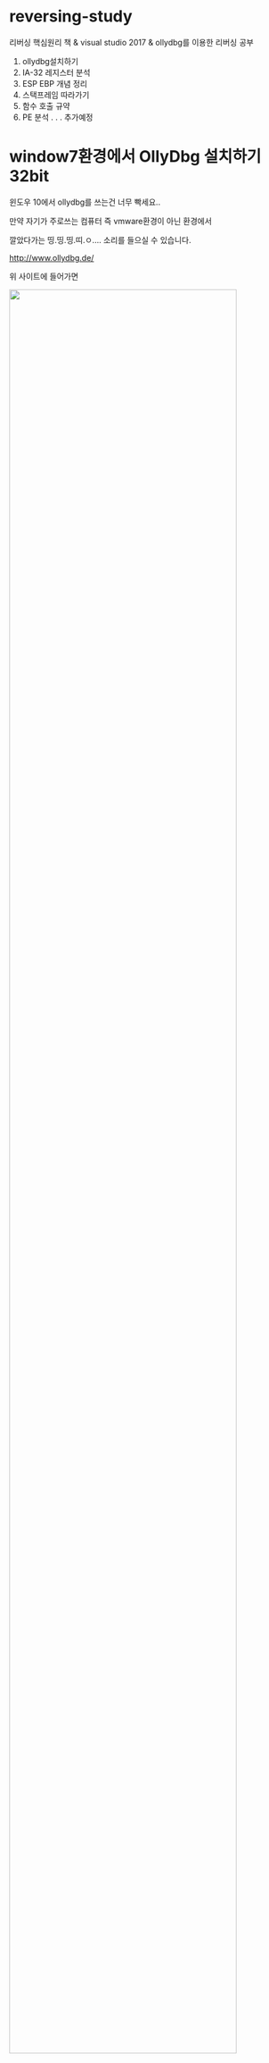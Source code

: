 # reversing-study

리버싱 핵심원리 책 & visual studio 2017 & ollydbg를 이용한 리버싱 공부
1. ollydbg설치하기
2. IA-32 레지스터 분석
3. ESP EBP 개념 정리
4. 스택프레임 따라가기
5. 함수 호출 규약
6. PE 분석
.
.
.
추가예정

# window7환경에서 OllyDbg 설치하기 32bit

윈도우 10에서 ollydbg를 쓰는건 너무 빡세요..

만약 자기가 주로쓰는 컴퓨터 즉 vmware환경이 아닌 환경에서

깔았다가는 띵.띵.띵.띠.ㅇ.... 소리를 들으실 수 있습니다.

http://www.ollydbg.de/

위 사이트에 들어가면
<div>
<img src="https://postfiles.pstatic.net/MjAxOTAxMTNfMjE4/MDAxNTQ3MzA2MDgyMTA1.b38mMVPvKv68zVipVqx_fIZH3bCsS5LW30H0xQWAQQkg.sodyDSb5BDbMMTi5pduWywS1CA-Gez6C82Ooha96Xj8g.PNG.kwleepuppy/image.png?type=w773" width="90%"></img>
</div>

이런 화면을 나옵니다!.

쭈욱 밑으로 내리면
<div>
<img src="https://postfiles.pstatic.net/MjAxOTAxMTNfMjk4/MDAxNTQ3MzA2MTI5OTU4.M2QGnwgEkzd_RoJXBvPXDmAQKh_ozvZsIBGhU4uCXAcg._c4nNysuTqLe5rtsRXLrcBYiDpkz-hRQlbxwBaAbfdgg.PNG.kwleepuppy/image.png?type=w773" width="90%"></img>
</div>

굵은 글짜의 Download 바로 밑

Download OllyDbg 1.10(final version)

클릭하시면 다운로드가 진행되고

압축해제하신다음!

<div>
<img src="https://postfiles.pstatic.net/MjAxOTAxMTNfODcg/MDAxNTQ3MzA2MjE3OTA5.MNZtwHyTyiylv0TPbcsEbFwxLa9qUF6H3Gmxn3VblrEg.8aQSPl9dRBMUhCnn34AIQuognrsLyyycTWA68yXiUkMg.PNG.kwleepuppy/image.png?type=w773" width="90%"></img>
</div>

관리자 권한으로 시작하시면

<div>
<img src="https://postfiles.pstatic.net/MjAxOTAxMTNfMjM5/MDAxNTQ3MzA2MjczOTM3.VnA_hbaLhMhYBSNVsmURkT-TzvgKZWp9DG19cussTxkg.N95IXACSPCrbrvW3o4hW2OE5_TgEIcjnt-HBGUuzJe4g.PNG.kwleepuppy/image.png?type=w773" width="90%"></img>
</div>
요렇게 실행된 모습이 나옵니다.
<div>
<img src="https://postfiles.pstatic.net/MjAxOTAxMTNfMjM3/MDAxNTQ3MzA2NjA4NjA2.A-SsUW3HD43nM4w2qt5XS-OVYasODFixRdZeXWW_Q24g.n-SDqNAS3LXu701KHjclR9gIInAwnZQJORGwvmOS-Jog.PNG.kwleepuppy/image.png?type=w773" width="90%"></img>
</div>

<div>
<img src="https://postfiles.pstatic.net/MjAxOTAxMTNfNTUg/MDAxNTQ3MzA5MTY1MjA2.V-q88Jz1rfMN2i1hj1aG36MwSJUaMfD4PjFVjjv4Vjgg.iROoDcH3RdmNmME1DpjYxUU8C4C6aZeFNQpmUSEUJt4g.PNG.kwleepuppy/sf2.PNG?type=w773" width="90%"></img>
</div>
window7환경에서

vcruntime140d.dll이랑

ucrtbased.dll이 없어서 실행못한다고 나오네요..
<div>
<img src="https://postfiles.pstatic.net/MjAxOTAxMTNfMjg2/MDAxNTQ3MzA5MTYxOTMx.yAhOAfFa5bR1Ded3HOBb_8CxH-vR_kzfv0vs77A9hU8g.n4DWXEQCuvfUjoxjDcDgJXeBBU2R8AAKiqWs9_EKXX4g.PNG.kwleepuppy/sf1.PNG?type=w773" width="90%"></img>
<img src="https://postfiles.pstatic.net/MjAxOTAxMTNfNSAg/MDAxNTQ3MzA5MTg2MDE1.1yvyTNbrsT3efpk2j0WolekhLGjVIx38NA8f-P5cHq8g.Ff_2oXcje-5rBuAQVlCMSzha0XFMBEJ8gdSCcV5hYqkg.PNG.kwleepuppy/sf3.PNG?type=w773" width="90%"></img>
</div>
Visual c++깔아도 안되서

직접 vcruntime140d.dll

ucrtbased.dll 찾아서

C://Program File/System32/  이경로에 넣어줬습니다.
<div>
<img src="https://postfiles.pstatic.net/MjAxOTAxMTNfNSAg/MDAxNTQ3MzA5MTg2MDE1.1yvyTNbrsT3efpk2j0WolekhLGjVIx38NA8f-P5cHq8g.Ff_2oXcje-5rBuAQVlCMSzha0XFMBEJ8gdSCcV5hYqkg.PNG.kwleepuppy/sf3.PNG?type=w773" width="90%"></img>
</div>

실행된 모습!

# Process Explorer 설치하기

64비트버전과 32비트 버전이 존재한다.

https://docs.microsoft.com/en-us/sysinternals/downloads/process-explorer

 위 사이트에 들어가면
 
Process Explorer - Windows Sysinternals
Find out what files, registry keys and other objects processes have open, which DLLs they have loaded, and more.

docs.microsoft.com
<div>
<img src="https://postfiles.pstatic.net/MjAxOTAxMTJfMjc2/MDAxNTQ3MzAzMDM1Mjcz.JKgb_MBYT-WLcgLoW6Le6Lu2CA-AeEqBM-kHWVfl_7Eg.aVPSA3GziVU5kAsD38761_TQamQjv3RrWCg__mtB5c0g.PNG.kwleepuppy/image.png?type=w773" width="90%"></img>
</div>

이렇게 나오는데

Download Process Explorer을 클릭하면 설치가된다.

압축해제후

자신의 컴퓨터에 맞는 비트실행파일을 실행하면

<div>
<img src="https://postfiles.pstatic.net/MjAxOTAxMTJfMjA3/MDAxNTQ3MzAzMTQwODUz.XU5SkgTxcVGNLo80xr-Urx3UyCqSEWsJAmso74it4Qog.hsX6cl2kfKhjGr9MovwIW-eHc5bUJKHiuGTWdfshnO0g.PNG.kwleepuppy/image.png?type=w773" width="90%"></img>
</div>
이렇게 작업관리자와는 비교할 수 없는 뛰어난 화면 구성을 보여준다.

Process Explorer의 장점

1. 부모/자식 프로세스 트리 구조
2. 프로세스 실행/종료 시 각각의 색으로 표시
3. 프로세스 Suspend/Resume 기능
4. 프로세스 종료 기능
5. DLL/Handle 검색

앞으로 리버싱공부할때 켜놓고 보면 유용할듯!

# 스택 프레임 실습

실습 준비물

리버싱 핵심 원리 //인사이트 이승원 지음

컴퓨터, vmware workstation10

vmware에 깔린 window7

window7에 깔린 ollydbg

Visual studio 2017

인내심, 호기심

​

우선 visual studio에서

하던 방식대로 아무런 옵션을 주지 않고 컴파일했습니다.
<div>
<img src="https://postfiles.pstatic.net/MjAxOTAxMTVfNDcg/MDAxNTQ3NTY0MzUxNzg0.3d3TE3gZwQ7UiI2D0BjRW5Cfu_NtaviohLNS9PwNsrYg.nAE7vCr_753fEdZPi-FbTR2pF9wMWWgO0iD6Rx6PEVsg.PNG.kwleepuppy/sf16.PNG?type=w773" width="100%"></img>
</div>

그 후 실행파일을

Ollydbg가 있는 window7환경으로 옮겨준 후

Ollydbg에서 실행!

<div>
<img src="https://postfiles.pstatic.net/MjAxOTAxMTZfNTAg/MDAxNTQ3NTY0NDAyOTY3.4VNKoPShspN5vAE_xU5T1rFuxPM0hOYj30dwmJznS60g.BduUUdT8eLKtu-vaolYue10lHWp7u2scj62Bk2psy9Ig.PNG.kwleepuppy/sf10.PNG?type=w773" width="100%"></img>
</div>

잉?

<div>
<img src="https://postfiles.pstatic.net/MjAxOTAxMTZfMTUg/MDAxNTQ3NTY0NDE4NDE2.Wg36sV9WfYWH5RRzRrz5pRefRoQ2TbS4pOoMUxII7csg.tx7NhfCFeaEsFv66s8G4yTtymgCypCDvm3Kf8MlXLOwg.PNG.kwleepuppy/sf11.PNG?type=w773" width="100%"></img>
</div>

제가 원하던 모습이 아니었어요..

그렇게 2일간 main을 찾는 작업이 진행되었지만

이건 아닌 거 같아서

구글링을 했더니

빌드 할 때 두 가지 버전이 있다는 사실을 알게 되었습니다.

​

출처 : http://jiny2097.blog.me/30043517038

첫 번째. Debug mode build

- 실행파일에 디버깅 정보를 삽입하여 언제든지 디버깅을 할 수 있도록 하며 Debug 서브 폴더에 실행파일을 만들어줍니다.

- 디버깅 정보가 들어가 있기 때문에 실행파일 상태를 확인할 수 있습니다.

- 디버그에 필요한 정보들을 실행 시 계속 체크함으로써 속도가 느립니다.

- 디버그 빌드와 릴리스 빌드에서 서로 실행 결과가 다른 경우?

   특히 디버그 빌드에서는 괜찮은데 릴리스 빌드에서만 오류가 발생하여 프로그램이 죽는 경우가 있는데 

   이런 경우는 대부분 메모리가 깨진 경우에 발생합니다. 두 모드에서 동적으로 메모리를 할당하면 힙 영역에 요청한 크기만큼 메모리를 할당받게 되는데 그 초기값이 다릅니다.

- 릴리스 모드와 디버깅 모드의 차이점은?

   디버깅 정보를 실행 코드 안에 넣느냐 안 넣느냐가 차이점이 되겠지요.

   즉, 디버거 모드로 컴파일하게 되면 실행상태에서 추적할 수 있는 정보가 실행파일 안에 들어가게 되므로

   용량이 커지고, 릴리스 모드의 경우 디버깅 정보 없이 순수한 소스코드 자체의 기능만 컴파일되어 실행파일로 만들어집니다.

​

두 번째. Release mode build

- 초기화하지 않습니다.

- 같은 문자열 상수라도 서로 다른 공간에 할당됩니다.

- 디버깅 정보를 삽입하지 않고 코드를 최적화하여 실행 파일 크기를 최대한 줄여줍니다.

- 속도나 크기 면에서 월등히 유리합니다. (메모리 점유율로 낮아지고 실행도 빨라짐)

- 더 이상 현재 버전에서 내 결함성이나 문제점들을 발견할 수 없었을 때 빌드 하여 주는 모드입니다.

​

디버깅 모드로 하면. text 부분에 빈값만 저장되어 정보가 가려졌습니다..

​

그래서 Release mode로 build 하여

재실행 결과

<div>
<img src="https://postfiles.pstatic.net/MjAxOTAxMTZfNTgg/MDAxNTQ3NTY0ODQ0OTc1.7nZPxjgL7KSXokO5i-j4AxQSfQCJjdP-Il9uHssFvXgg.aEOycNwwuwkXtXztHtSTPinoEdpKO8xIJf485THqvsYg.PNG.kwleepuppy/sf6.PNG?type=w773" width="100%"></img>
</div>

비교적 쉽게 메인을 찾아갈 수 있었습니다.

​

이제 '스택 프레임' 실습을 진행할 준비가 되었습니다.

​

스택 프레임이란?

-ESP(스택 포인터)가 아닌 

 EBP(베이스 포인터) 레지스터를 사용하여 스택 내의 로컬 변수, 파라미터, 복귀 주소에 접근하는 기법
 
<div>
<img src="https://postfiles.pstatic.net/MjAxOTAxMTZfMTgw/MDAxNTQ3NTY1MDUzMzcz.bNU3OWiUx183dM6jW3M8KR0meTBP8ZwAzBAuBP2ClCgg.IS0fHikZ1iTaMBWeGFb6R7z1DZ3UAE66KAkpn7OYJrgg.PNG.kwleepuppy/sf12.PNG?type=w773" width="100%"></img>
</div>
​


메인 함수를 호출합니다.
<div>
<img src="https://postfiles.pstatic.net/MjAxOTAxMTZfMjc2/MDAxNTQ3NTY1MDY0MTgw.xWjmI3gJuuXB8ND5TiiHLFKrcQa9WfhkfBVNNDJ1qREg.F7O3-yi0CxVeDxYarMIUN17Dd05D4jw1qwPzT9XEKQYg.PNG.kwleepuppy/sf13.PNG?type=w773" width="100%"></img>
</div>

여기서부터 EBP(베이스 포인터)를 사용하는 모습이 보입니다.

main 함수에 들어온 후 EBP에 현재 스택 포인터 값을 넣어줍니다.
<div>
<img src="https://postfiles.pstatic.net/MjAxOTAxMTZfMTUg/MDAxNTQ3NTY1MDY0MjQw.OcviTzDAtMTumzpR3VWNu47pmPPNYTJD_ZSNnbAEXgog.pNScUuwavJ_4D8VojlVKCv2Kp2f_RROtdKEwZ-BjiXkg.PNG.kwleepuppy/sf14.PNG?type=w773" width="100%"></img>
</div>

스택 부분에서 Relative to EBP를 설정하면

스택 창에서 EBP의 위치를 확인할 수 있습니다.

​

로컬 변수 세팅

ESP 값에서 변숫값만큼의 크기를 빼줍니다.

char[20]에 char b, c 면 이론상 22byte를 할당

인데 18만 빼주네요.

ex) 최적화가 되어 char a[20] = "Hello Hello Hello";

널문자까지 총 18byte만 할당되었다고 생각됩니다.

<div>
<img src="https://postfiles.pstatic.net/MjAxOTAxMTZfNDIg/MDAxNTQ3NTY1MDY0MTg4.K7cwWvJpkvUcX_TgqRubdHzlHH7NqOAi4HZ9OWuSQBog.EPx8SqH8Z3yquYneLZpv--AJE2oFw0p95SUXmr4CXgEg.PNG.kwleepuppy/sf15.PNG?type=w773" width="100%"></img>
<img src="https://postfiles.pstatic.net/MjAxOTAxMTZfMjQw/MDAxNTQ3NTY1MDc0NzE0.OupFTCVth4qvWWamhhsOQl--4KOiLcaAKnXUQYFvH0gg.YjV3y3ewFisD095tT3-3ZYqDdtMy25bLctUiF4zm7fog.PNG.kwleepuppy/sf17.PNG?type=w773" width="100%"></img>
</div>
그렇게 Hello Hello Hello가 저장되고

<div>
<img src="https://postfiles.pstatic.net/MjAxOTAxMTZfODUg/MDAxNTQ3NTY1MDc0NzQ2.plHaihK_OXSz0E49BIiY5V7CDdKbHbpuENaGPofWWEIg.U88LTXueKiZWOKTpGgGWCzsJJk_-UdWYe0TixWysJGQg.PNG.kwleepuppy/sf18.PNG?type=w773" width="100%"></img>
</div>

printf 함수를 호출하기 위해 포맷 형식과 문자열이 있는 주소를 넣고 printf 함수를 호출하는 모습

호출하면 다시

<div>
<img src="https://postfiles.pstatic.net/MjAxOTAxMTZfMTU3/MDAxNTQ3NTY1MDc0NzU0.aYrKmuMkIGBJrOoHF80dLe_LwF7Cdzp4Ax5fO1UnO-cg.40eMqdHZvLkTYVg6Ddpz-OlzSgFLpDENjSg4yvPj7fIg.PNG.kwleepuppy/sf19.PNG?type=w773" width="100%"></img>
</div>

EBP에 현재 스택 포인터를 넣어주는 모습

그렇게 printf 함수가 실행되고 종료될 때는

printf 함수의 스택 프레임 해제와 함수 종료(리턴)을

진행하야 합니다.

<div>
<img src="https://postfiles.pstatic.net/MjAxOTAxMTZfMjUg/MDAxNTQ3NTY1MDc0Nzkz.1g0Tbw-tmI8PXkUitDZVkx-e3ko02jZe2ntMwhaChDkg.Dty-d5I5I_WnZ5tN7GHVL_lbqzAivTn3GBZn2xky4Ccg.PNG.kwleepuppy/sf20.PNG?type=w773" width="100%"></img>
</div>

이때 printf 함수 부분에서 EBP 부분을 POP 해주는 모습이 보이고

ADD ESP, 8로 printf 함수 호출 후 스택을 정리하는 모습이 보이며

그 후 main 함수 마지막 부분에서 

MOV ESP, EBP 해주고

POP EBP를 해주며

main 함수를 호출하기 전의 스택 상태로 완벽하게 돌아가는 모습을 볼 수 있습니다.

프로그램은 이런 식으로 스택을 관리한다는 것을 알 수 있었습니다.

​

수시로 변경되는 ESP 대신 EBP 레지스터를 사용하여 로컬 변수, 파라미터, 복귀 주소 등을 관리하는 방법을 직접 실습해 보았는데  눈이 살짝 아팠지만ㅎ 리버싱 초심자로써 많은 도움이 되었다 생각합니다.

debug 모드에서 build 한 실행파일에 빠져서 허둥 되며 리버싱을 막기 위해서 여러 방식으로 막아놨구나를 벌써 알게 되어서 좋은 경험(삽질)이 되었습니다.

# 함수 호출 규약(Calling Convention)

함수 호출 규약이란?

함수 호출 후에 ESP(스택 포인터)를 어떻게 정리하는지 약속

​

cdecl

C언어에서 사용하는 방식이며, Caller에서 스택을 정리하는 특성을 가지고있다.

​

stdcall

Win32 API에서 사용되며, Callee에서 스택을 정리하는 것이 특징

stdcall방식으로 컴파일하고 싶을 때는 _stdcall 키워드를 붙이면 된다.

예)

int _stdcall add(int a, int b){}

​

fastcall

fastcall방식은 기본적으로 stdcall방식과 같지만, 함수에 전달하는 파라미터일부(2개까지)를 스택 메모리가 아닌 레지스터를 이용하여 전달한다는 것이 특징.

좀 더 빠른 함수 호출 가능

# PE format-1
PE(Portable Executable)?

윈도우 운영체제에서 사용되는 실행 파일 형식.

PE32라고 불리며 64비트는 PE+ 또는 PE32+라고 불린다.

​

PE 파일의 종류

실행 계열 : EXE, SCR

라이브러리 계열 : DLL, OCX, CPL, DRV

드라이버 계열 : SYS, VXD

오브젝트 파일 계열 : OBJ

이중에서 봤던 확장자는 

윈도우에서 흔히 사용하는 EXE

동적 라이브러리인 DLL

드라이버 계열 SYS 정도만 봤던거 같다.

​

이제 헥스 에디터인 HxD를 이용하여 

C:\WINDOWS\system32\notepad.exe

경로에 있는 메모장을 열어보았다.
<div>
<img src="https://postfiles.pstatic.net/MjAxOTAxMjJfMjM1/MDAxNTQ4MTY0NDMyODQ1.Lfvm3-sbdKnQv4-LTpVXL7a8l8CKmRgi760Uq4IQb1gg.1yPcuQG8fjidVve_z6lA-2U3oKWeiWRbbd2TpW3oqVMg.PNG.kwleepuppy/image.png?type=w773" width="90%"></img>
</div>

메모장 파일의 시작 부분이고 PE파일의 헤더 부분이다.

PE헤더에는 notepad.exe 파일이 실행되기 위해 필요한 모든 정보가 들어있다.

메모리 적재 방법, 어디서부터 실행하는지, 실행에 필요한 DLL들, 필요한 스택/힙 메모리의 크기 선언

등등 구조체 형시으로 저장되어 있다.

 
pe format - Gumus.northeastfitness.co
Pe Format pe portable executable на странных берегах хабр . windows how to determine the size of an pe executable file from . 64 bit pe 101 a windows executable walkthough computer science file . portable executable wikipedia . pe format . stanislav slusny . malware researcher s handbook demystifyin...

gumus.northeastfitness.co

 출처 : http://gumus.northeastfitness.co/pe-format/

<div>
<img src="https://postfiles.pstatic.net/MjAxOTAxMjJfOSAg/MDAxNTQ4MTY0ODY0NTA5.TXRPZ1J27hebanYnYxMlFaOWV_owD15PYdfDpcWP9iYg.mnXYTnzPQuVG3hYytIINNuDiA5s8GC5XEf3eObfWppMg.PNG.kwleepuppy/image.png?type=w773" width="90%"></img>
</div>
섹션 헤더에 각 Section에 대한 파일/메모리에서의 크기, 위치, 속성 등이 정의 되어 있다.

PE헤더의 끝부분과 각 섹션의 끝에는 NULL padding이라고 불리는 영역 존재

이유는

파일/메모리에서 섹션의 시작 위치는 각 파일/메모리의 최소 기본 단위의 배수에 해당하는 위치여야 한다.

즉 남은 빈 공간은 NULL로 채움.

​

VA & RVA

VA(Virtual Address)는 프로세스 가상 메모리의 절대주소

RVA(Relative Virtual Address)는 기준 위치(ImageBase)에서부터의 상대주소.

​

RVA + ImageBase = VA

​

PE헤더 내의 정보는 RVA로 된것이 많다.

Relocation이 발생해도 기준위치에 대한 상대주소가 변하지 않기 때문이다.

​

DOS Header

DOS 파일에 대한 하위 호환성을 고려하여 만든 것

//IMAGE_DOS_HEADER 구조체 크기 40 *e_magic과 e_lfanew가 핵심!

typedef struct _IMAGE_DOS_HEADER{

    WORD e_magic;  //DOS signature : 4D5A ("MZ") 아스키값으로 MZ
    WORD e_cblp; 
    WORD e_cp;
    WORD e_crlc;
    WORD e_cparhdr;
    WORD e_minalloc;
    WORD e_maxalloc;  
    WORD e_ss; 
    WORD e_sp;
    WORD e_csum;
    WORD e_ip;
    WORD e_cs;
    WORD e_lfarlc;
    WORD e_ovno;
    WORD e_res[4];
    WORD e_oemid;
    WORD e_res2[10];
    LONG e_lfanew;  //offset to NT header 파일에 따라 가변적인 값을 가짐
    
}

 위에 에디터로 본 notepad.exe에서

첫 부분에 4D 5A가 쓰여있고 아스키로 MZ로  보여진다.
<div>
<img src="https://postfiles.pstatic.net/MjAxOTAxMjJfMTI1/MDAxNTQ4MTY2ODYxODUx.upb-jEu_lcF2gVFEeQG4OX7B2sk6TaW89E8c941SVPcg.Q-19qLa44PhkxMcKdYI_ebgrQW3U7FzmZA5wMF4-YbEg.PNG.kwleepuppy/image.png?type=w773" width="90%"></img>
</div>

e_lfanew의 값은 000000E8 (리틀 엔디언 표기법)

​<div>
<img src="https://postfiles.pstatic.net/MjAxOTAxMjJfMjQ1/MDAxNTQ4MTY3MDc3NjE4.lFbRteYBQYT8LbEdJGmgKMYEQ7XjiTxy9cEu36NdIdEg.o0eBK9JM_PcBGh-2uL9IIdl4iThx2W99Z3-C8UJnxckg.PNG.kwleepuppy/image.png?type=w773" width="90%"></img>
</div>


윈도우 10 home 에서 e_magic부분인 MZ중 Z를 Y로 바꾸려고

시도해봤지만 파일을 쓰기 접근을 위해 열수 없다고 나온다.

​

책에서는 XP환경이라 수정할 수 있었다.

​

DOS Stub

DOS Header 밑에는 DOS Stub이 존재한다.

존재 여부는 옵션

크기 일정하지 않음

없어도 실행에 문제 없음

코드와 데이터의 혼합으로 이루어져 있다.

<div>
<img src="https://postfiles.pstatic.net/MjAxOTAxMjJfMTA1/MDAxNTQ4MTY3Mzg1Mjk1.IHjoO6x28gxP0XeQ8JP4qJc3yzU-ABWFzNIcDb7AfgMg.Ts0f_NCIAtOchwPS731Lz4QEfGUh1XOyPgqZsjUPqMkg.PNG.kwleepuppy/image.png?type=w773" width="90%"></img>
</div>
DOS Stub 부분

XP환경에서만 DOS용 디버거를 이용해서 실행하면 코드로 실행가능함

명령

debug C:\Windows\notepad.exe

개발 도구에서 지원해줘야 함

(VB, VC++, Delphi 등은 DOS Stub을 기본 지원)

# PE format-2 File Header
NT Header

NT Header 구조체 IMAGE_NT_HEADERS

typedef struct _IMAGE_NT_HEADERS {

    DWORD Signature;                  // PE Signaure : 50450000 ascii("PE"00)
    
    IMAGE_FILE_HEADER FileHeader;
    
    IMAGE_OPTIONAL_HEADER32 OptionalHeader;
    
} IMAGE_NT_HEADERS32, *PIMAGE_NT_HEADERS32;

 3개의 멤버로 되어 있고

제일 첫 멤버는 

Signature로 50450000("PE"00)  의 값을 갖는다.
<div>
<img src="https://postfiles.pstatic.net/MjAxOTAxMjRfMjcw/MDAxNTQ4MjU1ODQ5MDMw.HwUWvvaQ5Xw2erEoLvfx_1-QyxL6UMFQo_ua9H4qQVAg.LKOxd2c-MXfXu-WeOHbDNCttvjUPz6i8nQ9grl5EGzgg.PNG.kwleepuppy/image.png?type=w773" width="90%"></img>
</div>

IMAGE_NT_HEADERS의 내용을 hex editor로 봤을때의 모습

​

NT Header - File Header

파일의 개략적인 속성을 나타내는

IMAGE_FILE_HEADER 구조체이다.

typedef struct _IMAGE_FILE_HEADER {

    WORD Machine;
    
    WORD NumberOfSections;
    
    DWORD TimeDateStamp;
    
    DWORD PointerToSymbolTable;
    
    DWORD NumberOfSymbols;
    
    WORD SizeOfOptionalHeader;
    
    WORD Characteristics;
    
} IMAGE_FILE_HEADER, *PIMAGE_FILE_HEADER

 1. Machine

CPU별로 고유한 값

​

2. NumberOfSections

섹션의 개수 0보다 커야함

​

3. SizeOfOptionalHeader

IMAGE_NT_HEADERS 구조체의 마지막 멤버

구조체의 크기를 나타낸다.

(IMAGE_OPTIONAL_HEADER32)구조체의 크기

​

4. Characteristics

파일의 속성을 나타내는 값

실해잉 가능한지 DLL파일인지

정보들이 bit OR 형식으로 조합된다.

예를들면

#define IMAGE_FILE_EXECUTABLE_IMAGE 0x0002

#define IMAGE_FILE_DLL 0x2000

으로 정의 되어 있는데

PE파일 중에 Characteristics 값에 0002값이 없는 경우

(not executable)

*.obj파일과 resource DLL 같은 파일이 있다.

​

5. TimeDateStamp

실행에 영향을 미치지 않는 값

해당 파일의 빌드 시간을 나타낸 값이다.

​
<div>
<img src="https://postfiles.pstatic.net/MjAxOTAxMjRfNDAg/MDAxNTQ4MjU3ODYxMTkw.ivo9QjmdBt45r3CjdRThyic1mxqzWaSKJL0qBfe4YEcg.4gai2pgb7FYTqf7sR5ho3c4VQ1oixdErnv5LBGQTBiwg.PNG.kwleepuppy/image.png?type=w773" width="90%"></img>
</div>

이제 Hex Editer 에서 notepad.exe의 IMAGE_FILE_HEADER구조체를 확인해보면

​

0x8664 machine

0x0006 number of sections

section이 책에는 3개인데 win10환경에서는 6개네요

0x840F275E time date stamp

0x00000000 offset to symbol table

0x00000000 number of sybols

0x00F0 size of optional header

0x0022 characteristics

IMAGE_FILEEXECUTABLE_IMAGE(0x0002) 

(or연산)

 IMAGE_FILE_LARGE_ADDRESS_AWARE(0x0020)

을 하면 0x0022가 나옵니다!.

​

하나하나 따라가다보니까

금방금방 할 것 같습니다.

​
# PE File Format-3 NT Header - Optional Header

PE 헤더 구조체 중에서 가장 크기가 큰

IMAGE_OPTIONAL_HEADER32
```
typedef struct _IMAGE_DATA_DIRECTORY {

    DWORD VirutualAddress;
    DWORD Size;

} IMAGE_DATA_DIRECTORY, *PIMAGE_DATA_DIRECTORY;

#define IMAGE_NUMBEROF_DIRECTORY_ENTRIES 16

typedef struct _IMAGE_OPTIONAL_HEADER {

  WORD                 Magic;
  BYTE                 MajorLinkerVersion;
  BYTE                 MinorLinkerVersion;
  DWORD                SizeOfCode;
  DWORD                SizeOfInitializedData;
  DWORD                SizeOfUninitializedData;
  DWORD                AddressOfEntryPoint;
  DWORD                BaseOfCode;
  DWORD                BaseOfData;
  DWORD                ImageBase;
  DWORD                SectionAlignment;
  DWORD                FileAlignment;
  WORD                 MajorOperatingSystemVersion;
  WORD                 MinorOperatingSystemVersion;
  WORD                 MajorImageVersion;
  WORD                 MinorImageVersion;
  WORD                 MajorSubsystemVersion;
  WORD                 MinorSubsystemVersion;
  DWORD                Win32VersionValue;
  DWORD                SizeOfImage;
  DWORD                SizeOfHeaders;
  DWORD                CheckSum;
  WORD                 Subsystem;
  WORD                 DllCharacteristics;
  DWORD                SizeOfStackReserve;
  DWORD                SizeOfStackCommit;
  DWORD                SizeOfHeapReserve;
  DWORD                SizeOfHeapCommit;
  DWORD                LoaderFlags;
  DWORD                NumberOfRvaAndSizes;
  IMAGE_DATA_DIRECTORY DataDirectory[IMAGE_NUMBEROF_DIRECTORY_ENTRIES];

} IMAGE_OPTIONAL_HEADER32, *PIMAGE_OPTIONAL_HEADER32;
```
<div>
<img src="https://postfiles.pstatic.net/MjAxOTAxMjVfMTk4/MDAxNTQ4MzQ3MDQyMjgz.YVFM4luJrma-GZ2usp-uEGWT8Syh9FZo9OiFItB_gRcg.EROjMlN__q0IzjCzhQkPyqxMY9DF5UdYs8CNOa6EqCUg.PNG.kwleepuppy/image.png?type=w773" width="90%"></img>
</div>
 IMAGE_OPTIONAL_HEADER64


필수적인 멤버들

## 1. Magic

IMAGE_OPTIONAL_HEADER32인 경우에 10B

IMAGE_OPTIONAL_HEADER64인 경우에는 20B를 가짐

​

## 2. AddressOfEntryPoint

EP(Entry Point)의 RVA(Relative Virtual Address)값을 가지고 있음

프로그램에서 최초로 실행되는 코드의 시작 주소를 갖는다.

​

## 3. ImageBase

32비트 컴퓨터 프로세스의 가상 메모리는 0~FFFFFFFF 범위를 갖는다.

EXE,DLL 파일은 user memory 영역

0~7FFFFFFF범위에 로딩

SYS 파일은 kernel memory 영역인

80000000~FFFFFFFF 범위에 로딩

일반적인 개발 도구(VB/VC++/Delphi)들이

만들어내는 EXE 파일의 Image base 값은 04000000

DLL 파일의 Image base 값은 10000000

(디폴트값)

PE로더는 PE파일을 실행시키기 위해 프로세스를 생성하고

파일을 메모리에 로딩한 후 EIP 레지스터 값을

ImageBase + AddressOfEntryPoint 값으로 세팅한다.

​

## 4. SectionAlignment, FileAlignment

파일에서 섹션의 최소단위를 나타내는 것이 FileAlignment

메모리에서 섹션의 최소단위를 나타내는 것이 SectionAlignment

파일/메모리의 섹션 크기는 반드시 각각 FileAlignment/SectionAlignment의 배수가 되어야 한다.

​

## 5. SizeOfImage

가상 메모리에서  PE Image가 차지하는 크기를 나타낸다.

​

## 6. SizeOfHeader

PE헤더의 전체 크기를 나타낸다.

FileAlignment의 배수여야 한다.

파일 시작에서 SizeOfHeader 옵셋만큼 떨어진 위치에 첫 번쩨 섹션이 위치

​

## 7. Subsystem

Subsystem의 값을 보고

*.sys인지 *.exe, *.dll 인지 구분할 수 있다.

값 1 Driver file 시스템 드라이버

값 2 GUI파일 창 기반 애플리케이션

값 3 CUI파일 콘솔 기반 애플리케이션

​

## 8. NumberOfRvaAndSizes

IMAGE_DATA_DIRECTORY 구조체 배열의 각 항목마다 정의된 값을 가진다.
```c
DataDirectory[0] = EXPORT Directory
DataDirectory[1] = IMPORT Directory
DataDirectory[2] = RESOURCE Directory
DataDirectory[3] = EXCEPTION Directory
DataDirectory[4] = SECURITY Directory
DataDirectory[5] = BASERELOC Directory
DataDirectory[6] = DEBUG Directory
DataDirectory[7] = COPYRIGHT Directory
DataDirectory[8] = GLOBALPTR Direcotry
DataDirectory[9] = TLS Direcotry
DataDirectory[A] = LOAD_CONFIG Directory
DataDirectory[B] = BOUND_IMPORT Directory
DataDirectory[C] = IAT Directory
DataDirectory[D] = DELAY_IMPORT Directory
DataDirectory[E] = COM_DESCRIPTOR Directory
DataDirectory[F] = Reserved Directory
 ```
 <div>
<img src="https://postfiles.pstatic.net/MjAxOTAxMjVfNDUg/MDAxNTQ4MzQyNTM0MjA0.X8A5QORSrvLQip06Pr_f7gwViWsDntJCeuj4xWIu-K0g.fLZR4U9yWYCx45-vOxRJEGbLjmxkxnYMs6i0YcyBohYg.PNG.kwleepuppy/image.png?type=w773" width="90%"></img>
</div>

 ```c
//IMAGE_OPTIONAL_HEADER  notepad.exe

value    desciprtion
020B     magic // 64비트라는 것을 알 수 있다.
0E       major linker version
0C       miner linker version
00108E00 size of code
00025000 size of initialized data
00000000 size of uninitialized data
00019180 address of entry point
00001000 base of code
// base of data 64비트에서는 삭제
4000000000000001 image base   //64bit 에서는 ULONGLONG
00001000 section alignment
00000200 file alignment
000A     major OS version
0000     minor OS version
000A     major image version
0000     minor image version
000A     major subsystem version
0000     minor subsystem version
00000000 win32 version value
00041000 size of image
00000400 size of headers
00041603 Checksum
0002     subsystem
C160     DLL characteristics
0000000000080000 size of stack reserve    //64bit 에서는 ULONGLONG
0000000000011000 size of stack commit    //64bit 에서는 ULONGLONG
0000000000100000 size of heap reserve    //64bit 에서는 ULONGLONG
0000000000001000 size of heap commit    //64bit 에서는 ULONGLONG
00000000 loader flags
00000010 number of directories
00000000 RVA of EXPORT Directory
00000000 size of EXPORT Directory
0010F448 RVA of IMPORT Directory
00000244 size of IMPORT Directory
00026000 RVA of RESOURCE Directory
00019CE0 size of RESOURCE Directory
00025000 RVA of EXCEPTION Directory
000008B8 size of EXCEPTION Directory
00000000 RVA of SECURITY Directory
00000000 size of SECURITY Directory
00040000 RVA of BASERELOC Directory
00000218 size of BASERELOC Directory
0001E310 RVA of DEBUG Directory
00000054 size of DEBUG Directory
00000000 RVA of COPYRIGHT Directory
00000000 size of COPYRIGHT Directory
00000000 RVA of GLOBALPTR Directory
00000000 size of GLOBALPTR Directory
00000000 RVA of TLS Directory
00000000 size of TLS Directory
0001A550 RVA of LOAD_CONFIG Directory
00000100 size of LOAD_CONFIG Directory
00000000 RVA of BOUND_IMPORT Directory
00000000 size of BOUND_IMPORT Directory 
0001A650 RVA of IAT Directory
00000970 size of IAT Directory
00000000 RVA of DELAY_IMPORT Directory
00000000 size of DELAY_IMPORT Directory
00000000 RVA of COM_DESCRPTOR Directory
00000000 size of COM_DESCRPTOR Directory
00000000 RVA of Reserved Directory
00000000 size of Reserved Directory
```
 32비트와 64비트

IMAGE_OPTIONAL_HEADER차이가 없을거 같다고 생각해서

하나하나 비교해가며 대입해보니

무려 4byte가 남았다

그래서 

ms(https://docs.microsoft.com/en-us/windows/desktop/api/winnt/ns-winnt-image_optional_header64)



 
IMAGE_OPTIONAL_HEADER64
Represents the optional header format.

docs.microsoft.com

 다른 점을 찾아보니

imagebase, size of stack reserve, 

size of stack commit , 

size of heap reserve,

size of heap commit

요 녀석들이 ULONGLONG으로 확장되었고

base of data부분이 제거 되었다.

​

# Section Header

```c

typedef struct _IMAGE_SECTION_HEADER {  //IMAGE_SECTION_HEADER 구조체
  BYTE  Name[IMAGE_SIZEOF_SHORT_NAME];
  union {
    DWORD PhysicalAddress;
    DWORD VirtualSize;
  } Misc;
  DWORD VirtualAddress;
  DWORD SizeOfRawData;
  DWORD PointerToRawData;
  DWORD PointerToRelocations;
  DWORD PointerToLinenumbers;
  WORD  NumberOfRelocations;
  WORD  NumberOfLinenumbers;
  DWORD Characteristics;
} IMAGE_SECTION_HEADER, *PIMAGE_SECTION_HEADER; 

```

출처 : https://docs.microsoft.com/en-us/windows/desktop/api/winnt/ns-winnt-image_section_headerIMAGE_SECTION_HEADERRepresents the image section header format.docs.microsoft.com

```c

#define IMAGE_SCN_CNT_CODE                0x00000020 //Section contains code.
#define IMAGE_SCN_CNT_INITTALIZED_DATA    0x00000040 //Section contains initalized data.
#define IMAGE_SCN_CNT_UNINITIALIZED_DATA  0x00000080 //Section contains uninitialized data.
#define IMAGE_SCN_MEM_EXECUTE             0x20000000 //Section is executable.
#define IMAGE_SCN_MEM_READ                0x40000000 //Section is readable.
#define IMAGE_SCN_MEM_WRITE               0x80000000 //Section is writable.

```
Name[~]항목은어떤한 값이와도 상관 없다..code섹션에 .data라는 이름을 줄 수 있다.
즉 참고용 (주석같은 역할)
이제 직접 notepad.exe의 섹션 헤더 배열을봐보자.

<div>
<img src="https://postfiles.pstatic.net/MjAxOTAxMjdfMTEz/MDAxNTQ4NTE4NTYwMzQ1.TfGU8OuLvYAa-ZH0zpvSxUeo9c8O9tdy2JFw2xJVTOMg.hPfXPesrqHIgo1BJ90fx-yNvNpW0ve9LOx6dd-yzZ7Eg.PNG.kwleepuppy/image.png?type=w773" width="90%"></img>
</div>

섹션은 6개로 나눠져 있는 것으로 확인.

<div>
<img src="https://postfiles.pstatic.net/MjAxOTAxMjdfMTAx/MDAxNTQ4NTE4NDgwNDI3.5O3VdxNVmNRnK0lj5r0ow6lABX3HIodD5VZoom1CjXog.hw5Pav36wEbLWojfqDjxVvf-ZHW0rfcPdUPGhBkfMVYg.PNG.kwleepuppy/image.png?type=w773" width="90%"></img>
</div>

첫 사진 오른쪽에 아스키코드를 참고해보면
.text.rdata.data.pdata.rsrc.reloc이렇게 6개의 섹션이름이 보인다.
그럼 지금부터 하나하나 따라가보겠다.

```c 

//IMAGE_SECTION_HEADER

0x2E74657874000000 (ASCII) .text
0x00018D6E virtual size
0x00001000 RVA
0x00018E00 size of raw data
0x00000400 offset to raw data
0x00000000 offset to raw data
0x00000000 offset to relocations
0x00000000 offset to line numbers
0x0000 number of relocations
0x0000 nmber of line numbers
0x60000020 characteristics (IMAGE_SCT_CODE, IMAGE_SCN_MEM_EXECUTE, IMAGE_SCN_MEM_READE)

```

```c 

0x2E72646174610000 (ASCII) .rdata
0x00007560 virtual size
0x0010A000 RVA
0x00007600 size of raw data
0x00109200 offset to raw data
0x00000000 offset to relocations
0x00000000 offset to line numbers
0x0000 number of relocations
0x0000 number of line numbers
0x40000040 characterlistics

0x2E64617461000000 (ASCII) .data
0x00002D14 virtual size
0x00022000 RVA
0x00000C00 size of raw data
0x00020800 offset to raw data
0x00000000 offset to relocations
0x00000000 offset to line numbers
0x0000 number of relocations
0x0000 number of line numbers
0xC0000040 characterlistics

0x2E70646174610000 (ASCII) .pdata
0x000008B8 virtual size
0x00025000 RVA
0x00000A00 size of raw data
0x00021400 offset to raw data
0x00000000 offset to relocations
0x00000000 offset to line numbers
0x0000 number of relocations
0x0000 number of line numbers
0x40000040 characterlistics

0x2E72737263000000 (ASCII) .rsrc
0x00019CE0 virtual size
0x00026000 RVA
0x00019E00 size of raw data
0x00021E00 offset to raw data
0x00000000 offset to relocations
0x00000000 offset to line numbers
0x0000 number of relocations
0x0000 number of line numbers
0x40000040 characterlistics

0x2E72656C6F630000 (ASCII) .reloc
0x00000218 virtual size
0x00040000 RVA
0x00000400 size of raw data
0x0003BC00 offset to raw data
0x00000000 offset to relocations
0x00000000 offset to line numbers
0x0000 number of relocations
0x0000 number of line numbers
0x42000040 characterlistics

```

SectionHeaderEND


시력이 좋아진거 같다.


잘못된 정보는 지적(댓글) 감사합니다.

